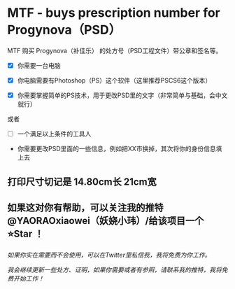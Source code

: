 # MTF - buys prescription number for Progynova（PSD）

MTF 购买 Progynova（补佳乐） 的处方号（PSD工程文件）带公章和签名等。

- [x] 你需要一台电脑

- [x] 你电脑需要有Photoshop（PS）这个软件（这里推荐PSCS6这个版本）

- [x] 你需要掌握简单的PS技术，用于更改PSD里的文字（非常简单与基础，会中文就行）

或者

- [ ] 一个满足以上条件的工具人


- 你需要更改PSD里面的一些信息，例如把XX市换掉，其次将你的身份信息填上去

## 打印尺寸切记是 14.80cm长 21cm宽

## 如果这对你有帮助，可以关注我的推特@YAORAOxiaowei（妖娆小玮）/给该项目一个⭐Star ！

*如果你实在需要而不会使用，可以在Twitter里私信我，我将免费为你工作。*

*我会继续更新一些处方、证明，如果你需要或者有参照，请联系我的推特，我将免费开始工作！*

